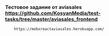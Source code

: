 ### Тестовое задание от aviasales https://github.com/KosyanMedia/test-tasks/tree/master/aviasales_frontend

```
    https://mobxreactaviasales.herokuapp.com/
```